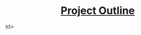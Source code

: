 <h1 align="center">
  <a href="https://github.com/brysonnoble/CSE2010-Final-Project/blob/main/termProject.pdf">Project Outline</a>
</h1>h1>
